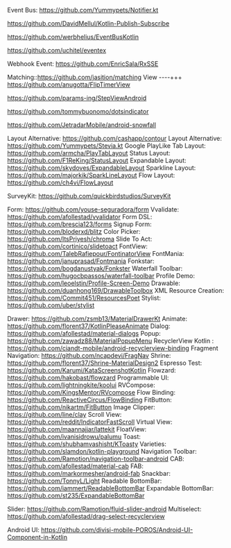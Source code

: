 Event Bus: https://github.com/Yummypets/Notifier.kt

https://github.com/DavidMellul/Kotlin-Publish-Subscribe

https://github.com/werbhelius/EventBusKotlin

https://github.com/uchitel/eventex

Webhook Event: https://github.com/EnricSala/RxSSE

Matching::https://github.com/jasition/matching
View
----+++
https://github.com/anugotta/FlipTimerView

https://github.com/params-ing/StepViewAndroid

https://github.com/tommybuonomo/dotsindicator

https://github.com/JetradarMobile/android-snowfall


Layout Alternative: https://github.com/cashapp/contour
Layout Alternative: https://github.com/Yummypets/Stevia.kt
Google PlayLike Tab Layout: 
https://github.com/armcha/PlayTabLayout
Status Layout:  https://github.com/F1ReKing/StatusLayout
Expandable Layout: https://github.com/skydoves/ExpandableLayout
Sparkline Layout:  https://github.com/majorkik/SparkLineLayout
Flow Layout: https://github.com/ch4vi/FlowLayout

SurveyKit: https://github.com/quickbirdstudios/SurveyKit

Form: https://github.com/youse-seguradora/form
Vvalidate: https://github.com/afollestad/vvalidator
Form DSL: https://github.com/brescia123/forms
Signup Form: https://github.com/bloderxd/blitz
Color Picker: https://github.com/ItsPriyesh/chroma
Slide To Act: https://github.com/cortinico/slidetoact
FontView: https://github.com/TalebRafiepour/FontinatorView
FontMania: https://github.com/januprasad/Fontmania
Fonkstar: https://github.com/bogdanustyak/Fonkster
Waterfall Toolbar: https://github.com/hugocbpassos/waterfall-toolbar
Profile Demo: https://github.com/leoelstin/Profile-Screen-Demo
Drawable: https://github.com/duanhong169/DrawableToolbox
XML Resource Creation: https://github.com/Commit451/ResourcesPoet
Stylist: https://github.com/uber/stylist

Drawer: https://github.com/zsmb13/MaterialDrawerKt
Animate: https://github.com/florent37/KotlinPleaseAnimate
Dialog: https://github.com/afollestad/material-dialogs
Popup: https://github.com/zawadz88/MaterialPopupMenu
RecyclerView Kotlin : https://github.com/ciandt-mobile/android-recyclerview-binding
Fragment Navigation: https://github.com/ncapdevi/FragNav
Shrine: https://github.com/florent37/Shrine-MaterialDesign2
Espresso Test: https://github.com/Karumi/KataScreenshotKotlin
Flowzard: https://github.com/hakobast/flowzard
Programmable UI: https://github.com/lightningkite/koolui
RVCompose: https://github.com/KingsMentor/RVcompose
Flow Binding: https://github.com/ReactiveCircus/FlowBinding
FitButton: https://github.com/nikartm/FitButton
Image Clipper: https://github.com/line/clay
Scroll View: https://github.com/reddit/IndicatorFastScroll
Virtual View: https://github.com/maannajjar/lattekit
FloatView: https://github.com/ivanisidrowu/palumu
Toast: https://github.com/shubhamvashisht/KToasty
Varieties: https://github.com/slamdon/kotlin-playground
Navigation Toolbar: https://github.com/Ramotion/navigation-toolbar-android
CAB: https://github.com/afollestad/material-cab
FAB: https://github.com/markormesher/android-fab
Snackbar: https://github.com/TonnyL/Light
Readable BottomBar: https://github.com/iammert/ReadableBottomBar
Expandable BottomBar: https://github.com/st235/ExpandableBottomBar

Slider: https://github.com/Ramotion/fluid-slider-android
Multiselect: https://github.com/afollestad/drag-select-recyclerview

Android UI: https://github.com/divisi-mobile-POROS/Android-UI-Component-in-Kotlin